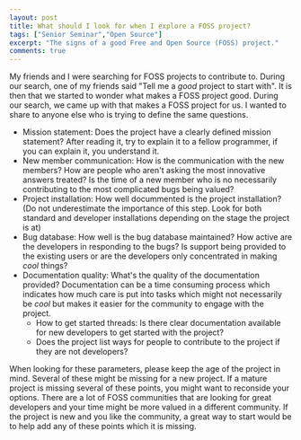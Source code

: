 ```yaml
---
layout: post
title: What should I look for when I explore a FOSS project?
tags: ["Senior Seminar","Open Source"]
excerpt: "The signs of a good Free and Open Source (FOSS) project."
comments: true
---
```


My friends and I were searching for FOSS projects to contribute to. During our search, one of my friends said "Tell me a _good_  project to start with". It is then that we started to wonder what makes a FOSS project good. During our search, we came up with that makes a FOSS project for us. I wanted to share to anyone else who is trying to define the same questions.

-   Mission statement: Does the project have a clearly defined mission statement? After reading it, try to explain it to a fellow programmer, if you can explain it, you understand it.
-   New member communication: How is the communication with the new members? How are people who aren't asking the most innovative answers treated? Is the time of a new member who is no necessarily contributing to the most complicated bugs being valued?
-   Project installation: How well docummented is the project installation? (Do not underestimate the importance of this step. Look for both standard and developer installations depending on the stage the project is at)
-   Bug database: How well is the bug database maintained? How active are the developers in responding to the bugs? Is support being provided to the existing users or are the developers only concentrated in making _cool_ things?
-   Documentation quality: What's the quality of the documentation provided? Documentation can be a time consuming process which indicates how much care is put into tasks which might not necessarily be _cool_ but makes it easier for the community to engage with the project.
    -   How to get started threads: Is there clear documentation available for new developers to get started with the project?
    -   Does the project list ways for people to contribute to the project if they are not developers?

When looking for these parameters, please keep the age of the project in mind. Several of these might be missing for a new project. If a mature project is missing several of these points, you might want to reconside your options. There are a lot of FOSS communities that are looking for great developers and your time might be more valued in a different community. If the project is new and you like the community, a great way to start would be to help add any of these points which it is missing.

